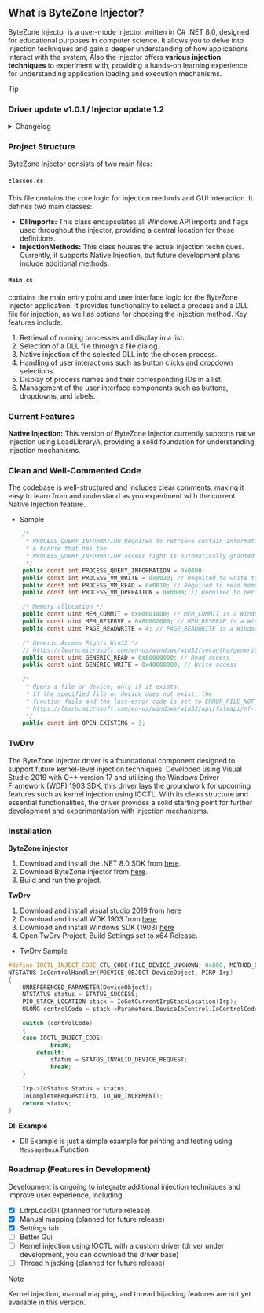 ## What is ByteZone Injector?

ByteZone Injector is a user-mode injector written in C# .NET 8.0, designed for educational purposes in computer science. It allows you to delve into injection techniques and gain a deeper understanding of how applications interact with the system, Also the injector offers **various injection techniques** to experiment with, providing a hands-on learning experience for understanding application loading and execution mechanisms.

> [!TIP]
> ### Driver update v1.0.1 / Injector update 1.2
<details>
	<summary>Changelog</summary>

### Greetings!
We're excited to announce the latest updates to our driver and injector.

### Bytzone Injector 1.2
1. Introducing the experimental LdrpLoadDll (ntdll.dll) method (UNSTABLE).
2. Added manual mapping base for injection.
3. Revamped injector UI for enhanced user experience.
4. Improved organization of classes for better clarity.

### Driver Technical Improvements:
1. Enhanced IOCTL handling to efficiently extract and store process names during injection.
2. Now tracks and displays injected process names within the driver.
3. Updated driver logic for a seamless integration, ensuring a magical experience.

### Bug Fixes:
- Fixed injector loading issue on startup.
- Boosted Injector performance.
- Resolved minor glitches in the driver and optimized performance for a smoother injection process.
</details>

### Project Structure

ByteZone Injector consists of two main files:

#### `classes.cs`
This file contains the core logic for injection methods and GUI interaction. It defines two main classes:
- **DllImports:** This class encapsulates all Windows API imports and flags used throughout the injector, providing a central location for these definitions.
- **InjectionMethods:** This class houses the actual injection techniques. Currently, it supports Native Injection, but future development plans include additional methods.

#### `Main.cs`
contains the main entry point and user interface logic for the ByteZone Injector application. It provides functionality to select a process and a DLL file for injection, as well as options for choosing the injection method. Key features include:
1. Retrieval of running processes and display in a list.
2. Selection of a DLL file through a file dialog.
3. Native injection of the selected DLL into the chosen process.
4. Handling of user interactions such as button clicks and dropdown selections.
5. Display of process names and their corresponding IDs in a list.
6. Management of the user interface components such as buttons, dropdowns, and labels.


### Current Features

**Native Injection:**
This version of ByteZone Injector currently supports native injection using LoadLibraryA, providing a solid foundation for understanding injection mechanisms.


### Clean and Well-Commented Code
The codebase is well-structured and includes clear comments, making it easy to learn from and understand as you experiment with the current Native Injection feature.
- Sample
```csharp
    /*
     * PROCESS_QUERY_INFORMATION Required to retrieve certain information about a process.
     * A handle that has the
     * PROCESS_QUERY_INFORMATION access right is automatically granted
     */
    public const int PROCESS_QUERY_INFORMATION = 0x0400;
    public const int PROCESS_VM_WRITE = 0x0020; // Required to write to memory in a process using WriteProcessMemory.
    public const int PROCESS_VM_READ = 0x0010; // Required to read memory in a process using ReadProcessMemory.
    public const int PROCESS_VM_OPERATION = 0x0008; // Required to perform an operation on the address space of a process 

    /* Memory allocation */
    public const uint MEM_COMMIT = 0x00001000; // MEM_COMMIT is a Windows constant used with Windows API calls
    public const uint MEM_RESERVE = 0x00002000; // MEM_RESERVE is a Windows constant used with Windows API calls
    public const uint PAGE_READWRITE = 4; // PAGE_READWRITE is a Windows constant used with Windows API calls

    /* Generic Access Rights Win32 */
    // https://learn.microsoft.com/en-us/windows/win32/secauthz/generic-access-rights
    public const uint GENERIC_READ = 0x80000000; // Read access
    public const uint GENERIC_WRITE = 0x40000000; // Write access
    
    /* 
     * Opens a file or device, only if it exists.
     * If the specified file or device does not exist, the
     * function fails and the last-error code is set to ERROR_FILE_NOT_FOUND (2).
     * https://learn.microsoft.com/en-us/windows/win32/api/fileapi/nf-fileapi-createfilea
     */
    public const int OPEN_EXISTING = 3; 
```
### TwDrv 
The ByteZone Injector driver is a foundational component designed to support future kernel-level injection techniques. Developed using Visual Studio 2019 with C++ version 17 and utilizing the Windows Driver Framework (WDF) 1903 SDK, this driver lays the groundwork for upcoming features such as kernel injection using IOCTL. With its clean structure and essential functionalities, the driver provides a solid starting point for further development and experimentation with injection mechanisms.
### Installation

**ByteZone injector**
1. Download and install the .NET 8.0 SDK from [here](https://dotnet.microsoft.com/en-us/download/dotnet/8.0).
2. Download ByteZone injector from [here](https://github.com/byte-zone/ByteZone_Injector/archive/refs/heads/main.zip).
3. Build and run the project.

**TwDrv**
1. Download and install visual studio 2019 from [here](https://visualstudio.microsoft.com/thank-you-downloading-visual-studio/?sku=Community&rel=16)
2. Download and install WDK 1903 from [here](https://go.microsoft.com/fwlink/?linkid=2085767)
3. Download and install Windows SDK (1903) [here](https://go.microsoft.com/fwlink/?linkid=2083338)
4. Open TwDrv Project, Build Settings set to x64 Release.
- TwDrv Sample
```cpp
#define IOCTL_INJECT_CODE CTL_CODE(FILE_DEVICE_UNKNOWN, 0x800, METHOD_BUFFERED, FILE_SPECIAL_ACCESS)
NTSTATUS IoControlHandler(PDEVICE_OBJECT DeviceObject, PIRP Irp)
{
	UNREFERENCED_PARAMETER(DeviceObject);
	NTSTATUS status = STATUS_SUCCESS;
	PIO_STACK_LOCATION stack = IoGetCurrentIrpStackLocation(Irp);
	ULONG controlCode = stack->Parameters.DeviceIoControl.IoControlCode;

	switch (controlCode)
	{
	case IOCTL_INJECT_CODE:
			break;
		default:
			status = STATUS_INVALID_DEVICE_REQUEST;
			break;
	}

	Irp->IoStatus.Status = status;
	IoCompleteRequest(Irp, IO_NO_INCREMENT);
	return status;
}
```

**Dll Example**
- Dll Example is just a simple example for printing and testing using ```MessageBoxA``` Function
### Roadmap (Features in Development)
Development is ongoing to integrate additional injection techniques and improve user experience, including
- [x] LdrpLoadDll (planned for future release)
- [x] Manual mapping (planned for future release)
- [x] Settings tab
- [ ] Better Gui
- [ ] Kernel injection using IOCTL with a custom driver (driver under development, you can download the driver base)
- [ ] Thread hijacking (planned for future release)
> [!NOTE]
> Kernel injection, manual mapping, and thread hijacking features are not yet available in this version.
